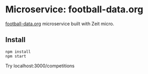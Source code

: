 # Microservice: football-data.org

[football-data.org](http://football-data.org/) microservice built with Zeit micro.

## Install

```
npm install
npm start
```

Try localhost:3000/competitions

